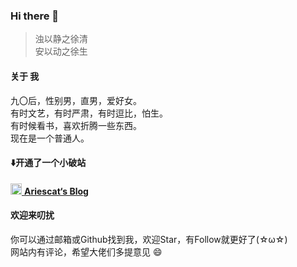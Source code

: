 ### Hi there 👋


> 浊以静之徐清  
> 安以动之徐生



#### 关于 我

九〇后，性别男，直男，爱好女。  
有时文艺，有时严肃，有时逗比，怕生。  
有时候看书，喜欢折腾一些东西。  
现在是一个普通人。



#### ⬇️开通了一个小破站

[<img src="https://ariescat.top/img/apple-touch-icon.png" alt="icon" style="max-width:100%;" height="18" width="18">  **Ariescat‘s Blog**](https://ariescat.top)



#### 欢迎来叨扰

你可以通过邮箱或Github找到我，欢迎Star，有Follow就更好了(☆ω☆)  
网站内有评论，希望大佬们多提意见 😄



<!--
**Ariescat/Ariescat** is a ✨ _special_ ✨ repository because its `README.md` (this file) appears on your GitHub profile.

Here are some ideas to get you started:

- 🔭 I’m currently working on ...
- 🌱 I’m currently learning ...
- 👯 I’m looking to collaborate on ...
- 🤔 I’m looking for help with ...
- 💬 Ask me about ...
- 📫 How to reach me: ...
- 😄 Pronouns: ...
- ⚡ Fun fact: ...
  -->
